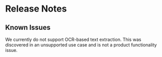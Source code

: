 # Release Notes

## Known Issues

 We currently do not support OCR-based text extraction. This was discovered in an unsupported use case and is not a product functionality issue.

